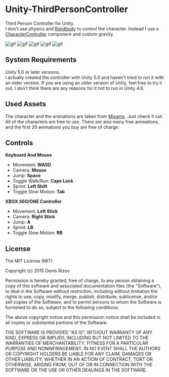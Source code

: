 # Unity-ThirdPersonController

Third Person Controller for Unity. </br>
I don't use physics and <a href="http://docs.unity3d.com/ScriptReference/Rigidbody.html">Rigidbody</a> to control the character. Instead I use a <a href="http://docs.unity3d.com/Manual/class-CharacterController.html">CharacterController</a> component and custom gravity.

![gif](https://66.media.tumblr.com/4ebc3043e562cf533abfa0334767fcf6/tumblr_nuq9m2ccV21uf0epoo1_400.gif)
![gif](https://67.media.tumblr.com/2a03084df33025081e073684311c2553/tumblr_nuqahdQ8Sj1uf0epoo1_400.gif)
![gif](https://66.media.tumblr.com/8fdfbde5eb4ea89af6bd5348f4853814/tumblr_nuqaihte8p1uf0epoo1_400.gif)
![gif](https://67.media.tumblr.com/096295113f6b645b60d66af325e00d17/tumblr_nuqajqGkTh1uf0epoo1_400.gif)
![gif](https://67.media.tumblr.com/6bebcd8ec379de46b81335d4e7b74643/tumblr_nuqakhO5gt1uf0epoo1_400.gif)

## System Requirements

Unity 5.0 or later versions.<br />
I actually created the controller with Unity 5.0 and haven't tried to run it with an older version. If you are using an older version of Unity, feel free to try it out. I don't think there are any reasons for it not to run in Unity 4.6.

## Used Assets

The character and the animations are taken from <a href="https://www.mixamo.com/">Mixamo</a>. Just check it out. All of the characters are free to use. There are also many free animations, and the first 20 animations you buy are free of charge.

## Controls

**Keyboard And Mouse**
- Movement: **WASD**
- Camera: **Mouse**
- Jump: **Space**
- Toggle Walk/Run: **Caps Lock**
- Sprint: **Left Shift**
- Toggle Slow Motion: **Tab**

**XBOX 360/ONE Controller**
- Movement: **Left Stick**
- Camera: **Right Stick**
- Jump: **A**
- Sprint: **LB**
- Toggle Slow Motion: **RB**

## License

The MIT License (MIT)

Copyright (c) 2015 Denis Rizov

Permission is hereby granted, free of charge, to any person obtaining a copy
of this software and associated documentation files (the "Software"), to deal
in the Software without restriction, including without limitation the rights
to use, copy, modify, merge, publish, distribute, sublicense, and/or sell
copies of the Software, and to permit persons to whom the Software is
furnished to do so, subject to the following conditions:

The above copyright notice and this permission notice shall be included in all
copies or substantial portions of the Software.

THE SOFTWARE IS PROVIDED "AS IS", WITHOUT WARRANTY OF ANY KIND, EXPRESS OR
IMPLIED, INCLUDING BUT NOT LIMITED TO THE WARRANTIES OF MERCHANTABILITY,
FITNESS FOR A PARTICULAR PURPOSE AND NONINFRINGEMENT. IN NO EVENT SHALL THE
AUTHORS OR COPYRIGHT HOLDERS BE LIABLE FOR ANY CLAIM, DAMAGES OR OTHER
LIABILITY, WHETHER IN AN ACTION OF CONTRACT, TORT OR OTHERWISE, ARISING FROM,
OUT OF OR IN CONNECTION WITH THE SOFTWARE OR THE USE OR OTHER DEALINGS IN THE
SOFTWARE.
